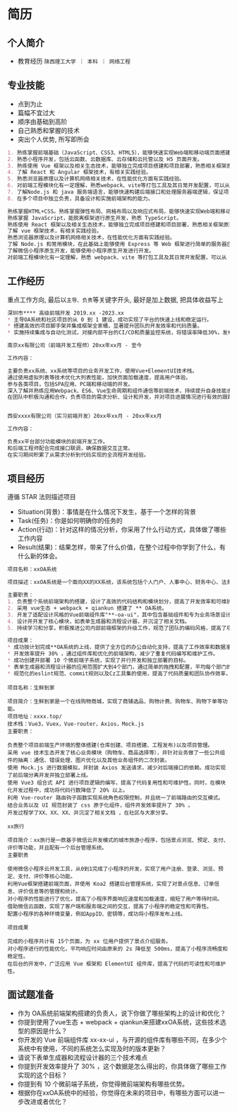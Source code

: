 # 简历

## 个人简介
- 教育经历 `陕西理工大学 ｜ 本科 ｜ 网络工程`

## 专业技能
- 点到为止
- 篇幅不宜过大
- 顺序由基础到高阶
- 自己熟悉和掌握的技术
- 突出个人优势, 所写即所会
```md
1. 熟练掌握前端基础（JavaScript、CSS3、HTML5），能够快速实现Web端和移动端页面搭建。
2. 熟悉小程序开发，包括云函数、云数据库、云存储和云托管以及 H5 页面开发。
3. 熟练使用 Vue 框架以及相关生态技术，能够独立完成项目搭建和项目部署，熟悉相关框架原理。
4. 了解 React 和 Angular 框架技术，有相关实践经验。
5. 熟悉浏览器原理以及计算机网络相关技术，在性能优化方面有实践经验。
6. 对前端工程模块化有一定理解，熟悉webpack、vite等打包工具及其日常开发配置，可以从0到1独立搭建项目，并优化构建流程。
7. 了解Node.js 和 java 服务端语言，能够快速构建后端接口和处理服务器端逻辑，保证项目的顺利推进。
8. 在多个项目中独立负责，具备设计和实施前端架构的能力。
```

```md
熟练掌握HTML+CSS。熟练掌握弹性布局、网格布局以及响应式布局，能够快速实现Web端和移动端页面搭建。
熟练掌握 JavaScript，能脱离框架进行原生开发，熟悉 TypeScript。
熟练使用 React 框架以及相关生态技术，能够独立完成项目搭建和项目部署，熟悉相关框架原理。
了解 vue 框架技术，有相关实践经验。
熟悉浏览器原理以及计算机网络相关技术，在性能优化方面有实践经验。
了解 Node.js 和常用模块，在此基础上能够使用 Express 等 Web 框架进行简单的服务器应用程序开发。
了解微信小程序原生开发，能够使用小程序原生开发进行开发。
对前端工程模块化有一定理解，熟悉 webpack、vite 等打包工具及其日常开发配置，可以从 0 到 1 独立搭建项目，并优化构建流程。
```

## 工作经历
重点工作方向, 最后以`主导、负责`等关键字开头, 最好是加上数据, 把具体收益写上
```md
深圳市**** 高级前端开发 2019.xx -2023.xx
* 主导OA系统和社区项目的从 0 到 1 建设，成功实现了平台的快速上线和稳定运行。
* 搭建高效的项目脚手架并集成框架全家桶，显著提升团队的开发效率和代码质量。
* 实施持续集成与自动化测试，对接内部平台的CI/CD和质量监控系统，将错误率降低30%，发布时间缩短50%。
```

```md
南京xx有限公司（前端开发工程师）20xx年xx月 - 至今

工作内容：

主要负责xx系统、xx系统等项目的业务开发工作，使用Vue+ElementUI技术栈。
通过使用虚拟列表等技术优化大列表性能，加快页面加载速度，提高用户体验。
参与各类项目，包括SPA应用、PC端和移动端的开发。
深入了解并熟练应用Webpack、ES6、Vue生命周期和组件通信等前端技术，持续提升自身技能水平。
在团队中积极沟通和合作，负责项目的需求分析、设计和开发，并对项目进展情况进行有效的跟踪和反馈。


西安xxxx有限公司（实习前端开发）20xx年xx月 - 20xx年xx月

工作内容：

负责xx平台部分功能模块的前端开发工作。
和后端工程师配合完成接口联调，确保数据交互正常。
在实习期间积累了从需求分析到代码实现的全流程开发经验。
```

## 项目经历
遵循 STAR 法则描述项目
- Situation(背景)：事情是在什么情况下发生，基于一个怎样的背景
- Task(任务)：你是如何明确你的任务的
- Action(行动)：针对这样的情况分析，你采用了什么行动方式，具体做了哪些工作内容
- Result(结果)：结果怎样，带来了什么价值，在整个过程中你学到了什么，有什么新的体会。

```md
项目名称：xxOA系统

项目描述：xxOA系统是一个面向XX的XX系统，该系统包括个人门户、人事中心、财务中心、法务中心、行政中心、服务中心、学习培训等7个子系统，支撑公司所有部门的办公自动化需求。

主要职责：
1. 负责整个系统前端架构的搭建，设计了高效的代码结构和模块划分，提高了开发效率和可维护性。
2. 采用 vue生态 + webpack + qiankun 搭建了 ** OA系统。
3. 开发了适配设计风格的Vue前端组件库"**-oa-ui"，其中包含基础组件和专为业务场景设计的定制组件。
4. 设计并开发了核心模块，如表单生成器和流程设计器，并沉淀了相关文档。
5. 持续学习和分享，积极推进公司内部前端框架的升级工作，规范了团队的编码风格，提高了项目开发效率；

项目成果：
* 成功按计划完成**OA系统的上线，提供了全方位的办公自动化支持，提高了工作效率和数据准确性。
* 开发效率提升 30% ，通过组件库和优化的前端架构，减少了重复代码编写和维护工作。
* 成功创建并部署 10 个微前端子系统，实现了并行开发和独立部署的目标。
* 表单生成器和流程设计器的应用范围扩大到4个部门，通过简单的拖拽和配置，平均每个部门的OA流程开发时间减少了60%，显著提高了业务部门的自主开发能力。
* 规范化的eslint规范、commit规则以及Cz工具集的使用，提高了代码质量和团队协作效率，减少了代码错误和冲突。
```

```
项目名称：生鲜到家

项目简介：生鲜到家是一个在线购物商城，实现了商铺选品、购物计费、购物车、购物下单等功能。
项目地址：xxxx.top/
技术栈：Vue3，Vuex，Vue-router，Axios，Mock.js
主要职责：

负责整个项目前端生产环境的整体搭建(仓库创建、项目搭建、工程发布)以及项目管理。
采用 vue 技术生态开发了核心业务模块（购物车、商品选择等），并针对业务做了一些公共组件的抽离：通信、错误处理、图片优化以及其他业务组件的二次封装。
使用 Mock.js 进行数据模拟，并封装 Axios 发送请求，减少对后端接口的依赖。成功实现了前后端分离开发并独立部署上线。
使用 Vue3 组合式 API 进行项目逻辑的编写，提高了代码复用性和可维护性。同时，在模块化开发过程中，成功将代码行数降低了 20% 以上。
利用 Vue-router 路由钩子函数实现系统角色权限控制，并且统一了前端路由的交互模式。
结合业务以及 UI 规范封装了 css 原子化组件，组件开发效率提升了 30% 。
开发过程学了XX、XX、XX、并沉淀了相关文档 ，在社区与大家分享。

xx旅行

项目简介：xx旅行是一款基于微信云开发模式的城市旅游小程序，包括景点浏览、预定、支付、评价等功能，并且配有一个后台管理系统。
主要职责

使用微信小程序云开发工具，从0到1完成了小程序的开发，实现了用户注册、登录、浏览、预定、支付、评价等核心功能。
利用Vue框架搭建前端页面，并使用 Koa2 搭建后台管理系统，实现了对景点信息、订单信息、评价信息等的管理和统计。
对小程序的性能进行了优化，提高了小程序界面响应速度和加载速度，缩短了用户等待时间。
借助微信云函数，实现了客户端和服务端之间的交互，提高了小程序的稳定性和可靠性。
配置小程序的各种环境变量，例如AppID、密钥等，成功将小程序发布上线。

项目成果

完成的小程序共计有 15个页面，为 xx 位用户提供了景点介绍服务。
对小程序进行的性能优化，平均响应时间由原来的 2s 降低至 500ms，提高了小程序流畅度和稳定性。
在后台的开发中，广泛应用 Vue 框架和 ElementUI 组件库，提高了代码的可读性和可维护性。

```

## 面试题准备
- 作为 OA系统前端架构搭建的负责人，说下你做了哪些架构上的设计和优化？
- 你提到使用了vue生态 + webpack + qiankun来搭建xxOA系统，这些技术选型的原因是什么？
- 你开发的 Vue 前端组件库 xx-xx-ui ，与开源的组件库有哪些不同，在多少个系统中有使用，不同的系统怎么实现及时的版本更新？
- 请说下表单生成器和流程设计器的三个技术难点
- 你提到开发效率提升了 30% ，这个数据是怎么得出的，你具体做了哪些工作实现的这个目标？
- 你提到有 10 个微前端子系统，你觉得微前端架构有哪些优势。
- 根据你在xxOA系统中的经验，你觉得在未来的项目中，有哪些方面可以进一步改进或者优化？